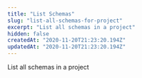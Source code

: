 ```yaml
---
title: "List Schemas"
slug: "list-all-schemas-for-project"
excerpt: "List all schemas in a project"
hidden: false
createdAt: "2020-11-20T21:23:20.194Z"
updatedAt: "2020-11-20T21:23:20.194Z"
---
```

List all schemas in a project
